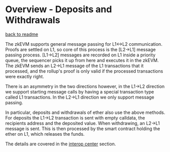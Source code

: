 # Overview - Deposits and Withdrawals

[back to readme](../../../README.md)

The zkEVM supports general message passing for L1<->L2 communication. Proofs are settled on L1, so core of this process
is the [L2->L1] message passing process. [L1->L2] messages are recorded on L1 inside a priority queue, the sequencer
picks it up from here and executes it in the zkEVM. The zkEVM sends an L2->L1 message of the L1 transactions that it
processed, and the rollup's proof is only valid if the processed transactions were exactly right.

There is an asymmetry in the two directions however, in the L1->L2 direction we support starting message calls by having
a special transaction type called L1 transactions. In the L2->L1 direction we only support message passing.

In particular, deposits and withdrawals of ether also use the above methods. For deposits the L1->L2 transaction is sent
with empty calldata, the recipients address and the deposited value. When withdrawing, an L2->L1 message is sent. This
is then processed by the smart contract holding the ether on L1, which releases the funds.

The details are covered in the [interop center](../../../bridging/interop/interop_center/overview.md) section.